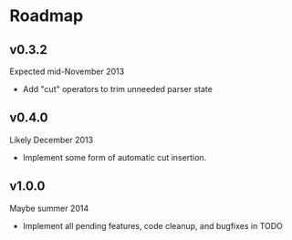 # Roadmap #

## v0.3.2 ##

Expected mid-November 2013

- Add "cut" operators to trim unneeded parser state

## v0.4.0 ##

Likely December 2013

- Implement some form of automatic cut insertion.

## v1.0.0 ##

Maybe summer 2014

- Implement all pending features, code cleanup, and bugfixes in TODO
